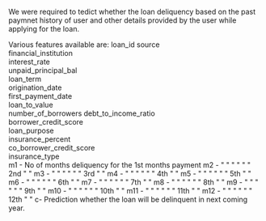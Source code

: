 We were required to tedict whether the loan deliquency based on the past paymnet history of user and other details provided 
by the user while applying for the loan.

Various features available are:
loan_id	source	
financial_institution	 
interest_rate	
unpaid_principal_bal	
loan_term	
origination_date	
first_payment_date	
loan_to_value	
number_of_borrowers	
debt_to_income_ratio	
borrower_credit_score	
loan_purpose	
insurance_percent	
co_borrower_credit_score	
insurance_type	
m1	- No of months deliquency for the 1st months payment
m2	- "  "    "         "      "   "  2nd    "       "
m3	- "  "    "         "      "   "  3rd    "       "
m4	- "  "    "         "      "   "  4th    "       "
m5	- "  "    "         "      "   "  5th    "       "
m6	- "  "    "         "      "   "  6th    "       "
m7	- "  "    "         "      "   "  7th    "       "
m8	- "  "    "         "      "   "  8th    "       "
m9	- "  "    "         "      "   "  9th    "       "
m10 - "  "    "         "      "   "  10th   "       "
m11	- "  "    "         "      "   "  11th   "       "
m12	- "  "    "         "      "   "  12th   "       "
c- Prediction whether the loan will be delinquent in next coming year.
